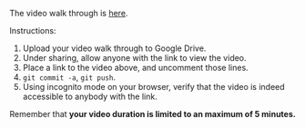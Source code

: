 
The video walk through is [here](https://drive.google.com/file/d/1ahTpIt7e-0NWciXQk8S5WzMI-bT2vWM2/view?usp=sharing).

Instructions:

1. Upload your video walk through to Google Drive.
2. Under sharing, allow anyone with the link to view the video.
3. Place a link to the video above, and uncomment those lines.
4. `git commit -a`, `git push`.
5. Using incognito mode on your browser, verify that the video is indeed accessible to anybody with the link.

Remember that **your video duration is limited to an maximum of 5 minutes.**   
